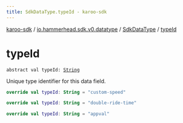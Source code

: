 ```yaml
---
title: SdkDataType.typeId - karoo-sdk
---
```


[karoo-sdk](../../index.html) / [io.hammerhead.sdk.v0.datatype](../index.html) / [SdkDataType](index.html) / [typeId](./type-id.html)

# typeId

`abstract val typeId: `[`String`](https://kotlinlang.org/api/latest/jvm/stdlib/kotlin/-string/index.html)

Unique type identifier for this data field.

``` kotlin
override val typeId: String = "custom-speed"
```

``` kotlin
override val typeId: String = "double-ride-time"
```

``` kotlin
override val typeId: String = "appval"
```


